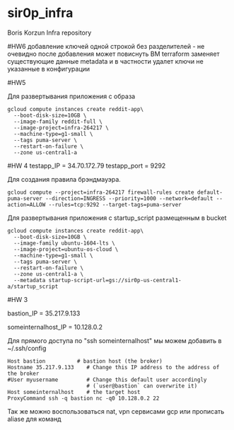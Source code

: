 # sir0p_infra
Boris Korzun Infra repository

#HW6
добавление ключей одной строкой без разделителей - не очевидно
после добавления может повиснуть ВМ
terraform заменяет существующие данные metadata и в частности удалет ключи не указанные в конфигурации


#HW5

Для развертывания приложения с образа
```
gcloud compute instances create reddit-app\
  --boot-disk-size=10GB \
  --image-family reddit-full \
  --image-project=infra-264217 \
  --machine-type=g1-small \
  --tags puma-server \
  --restart-on-failure \
  --zone us-central1-a
```

#HW 4
testapp_IP = 34.70.172.79
testapp_port = 9292


Для создания правила брэндмауэра.
```
gcloud compute --project=infra-264217 firewall-rules create default-puma-server --direction=INGRESS --priority=1000 --network=default --action=ALLOW --rules=tcp:9292 --target-tags=puma-server
```
Для развертывания приложения с startup_script размещенным в bucket
```
gcloud compute instances create reddit-app\
  --boot-disk-size=10GB \
  --image-family ubuntu-1604-lts \
  --image-project=ubuntu-os-cloud \
  --machine-type=g1-small \
  --tags puma-server \
  --restart-on-failure \
  --zone us-central1-a \
  --metadata startup-script-url=gs://sir0p-us-central1-a/startup_script
```


#HW 3

bastion_IP = 35.217.9.133

someinternalhost_IP = 10.128.0.2


Для прямого доступа по "ssh someinternalhost" мы можем добавить в
~/.ssh/config
```
Host bastion          # bastion host (the broker)
Hostname 35.217.9.133    # Change this IP address to the address of the broker
#User myusername         # Change this default user accordingly
                         # (`user@bastion` can overwrite it)
Host someinternalhost    # the target host
ProxyCommand ssh -q bastion nc -q0 10.128.0.2 22
```
Так же можно воспользоваться nat, vpn сервисами gcp или прописать aliase для команд
